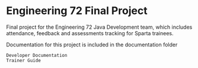# Engineering 72 Final Project

Final project for the Engineering 72 Java Development team, which includes attendance, feedback and assessments tracking for Sparta trainees.

Documentation for this project is included in the documentation folder

    Developer Documentation
    Trainer Guide
